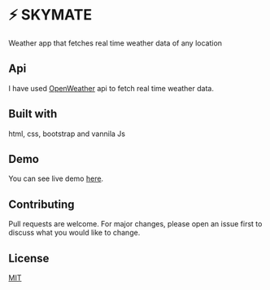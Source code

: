 # ⚡ SKYMATE
 Weather app that fetches real time weather data of any location



## Api
I have used [OpenWeather](https://openweathermap.org/api) api to fetch real time weather data.

## Built with
html, css, bootstrap and vannila Js

## Demo
You can see live demo [here](#).

## Contributing
Pull requests are welcome. For major changes, please open an issue first to discuss what you would like to change.


## License
[MIT](https://choosealicense.com/licenses/mit/)


